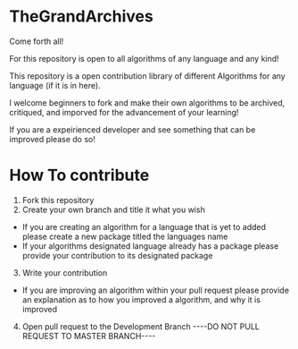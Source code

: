# TheGrandArchives
Come forth all! 

For this repository is open to all algorithms of any language and any kind!

This repository is a open contribution library of different Algorithms for any language (if it is in here).

I welcome beginners to fork and make their own algorithms to be archived, critiqued, and imporved for the advancement of 
your learning!

If you are a expeirienced developer and see something that can be improved please do so!

# How To contribute
1. Fork this repository
2. Create your own branch and title it what you wish
  - If you are creating an algorithm for a language that is yet to added please create a new package titled the languages name
  - If your algorithms designated language already has a package please provide your contribution to its designated package
3. Write your contribution
  - If you are improving an algorithm within your pull request please provide an explanation as to how you improved a algorithm, and why it is improved
4. Open pull request to the Development Branch ----DO NOT PULL REQUEST TO MASTER BRANCH----
